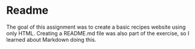 # Readme
The goal of this assignment was to create a basic recipes website using
only HTML.  Creating a README.md file was also part of the exercise, so I learned about Markdown doing this.
